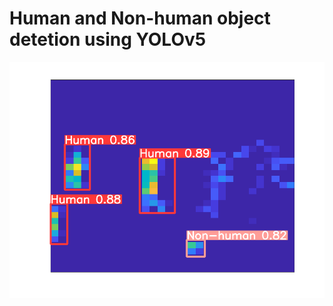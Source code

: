# Human and Non-human object detetion using YOLOv5




![detection_image](https://github.com/SananSuleymanov/Custom_Infrared_Human_Detection_YOLOv5n/blob/ad20c150944386396380c38745352e2cc94cdded/yolov5/runs/detect/exp7/fig_20210507_1605_3078_0023_15_19.png)
